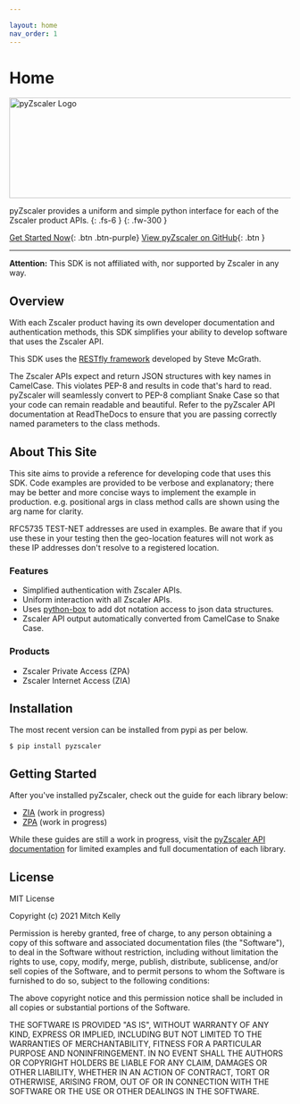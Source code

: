 ```yaml
---

layout: home 
nav_order: 1
---
```


# Home

<img alt="pyZscaler Logo" src="https://mitchos.github.io/pyZscaler/assets/images/logo.svg" width="600" height="180">

pyZscaler provides a uniform and simple python interface for each of the Zscaler product APIs. 
{: .fs-6 } 
{: .fw-300 }

[Get Started Now](#getting-started){: .btn .btn-purple} 
[View pyZscaler on GitHub](http://github.com/mitchos/pyZscaler/){: .btn }


---

**Attention:** This SDK is not affiliated with, nor supported by Zscaler in any way.

## Overview

With each Zscaler product having its own developer documentation and authentication methods, this SDK simplifies your
ability to develop software that uses the Zscaler API.

This SDK uses the [RESTfly framework](https://restfly.readthedocs.io/en/latest/index.html) developed by Steve McGrath.

The Zscaler APIs expect and return JSON structures with key names in CamelCase. This violates PEP-8 and results in code
that's hard to read. pyZscaler will seamlessly convert to PEP-8 compliant Snake Case so that your code can remain
readable and beautiful. Refer to the pyZscaler API documentation at ReadTheDocs to ensure that you are passing correctly
named parameters to the class methods.

## About This Site

This site aims to provide a reference for developing code that uses this SDK. Code examples are provided to be verbose
and explanatory; there may be better and more concise ways to implement the example in production. e.g. positional args
in class method calls are shown using the arg name for clarity.

RFC5735 TEST-NET addresses are used in examples. Be aware that if you use these in your testing then the geo-location
features will not work as these IP addresses don't resolve to a registered location.

### Features

- Simplified authentication with Zscaler APIs.
- Uniform interaction with all Zscaler APIs.
- Uses [python-box](https://github.com/cdgriffith/Box/wiki) to add dot notation access to json data structures.
- Zscaler API output automatically converted from CamelCase to Snake Case.

### Products

- Zscaler Private Access (ZPA)
- Zscaler Internet Access (ZIA)

## Installation

The most recent version can be installed from pypi as per below.

    $ pip install pyzscaler

## Getting Started

After you've installed pyZscaler, check out the guide for each library below:

- [ZIA](zia/index) (work in progress)
- [ZPA](zpa/index) (work in progress)

While these guides are still a work in progress, visit the
[pyZscaler API documentation](https://pyzscaler.readthedocs.io/en/latest/index.html) for limited examples and full
documentation of each library.

## License

MIT License

Copyright (c) 2021 Mitch Kelly

Permission is hereby granted, free of charge, to any person obtaining a copy of this software and associated
documentation files (the "Software"), to deal in the Software without restriction, including without limitation the
rights to use, copy, modify, merge, publish, distribute, sublicense, and/or sell copies of the Software, and to permit
persons to whom the Software is furnished to do so, subject to the following conditions:

The above copyright notice and this permission notice shall be included in all copies or substantial portions of the
Software.

THE SOFTWARE IS PROVIDED "AS IS", WITHOUT WARRANTY OF ANY KIND, EXPRESS OR IMPLIED, INCLUDING BUT NOT LIMITED TO THE
WARRANTIES OF MERCHANTABILITY, FITNESS FOR A PARTICULAR PURPOSE AND NONINFRINGEMENT. IN NO EVENT SHALL THE AUTHORS OR
COPYRIGHT HOLDERS BE LIABLE FOR ANY CLAIM, DAMAGES OR OTHER LIABILITY, WHETHER IN AN ACTION OF CONTRACT, TORT OR
OTHERWISE, ARISING FROM, OUT OF OR IN CONNECTION WITH THE SOFTWARE OR THE USE OR OTHER DEALINGS IN THE SOFTWARE.
